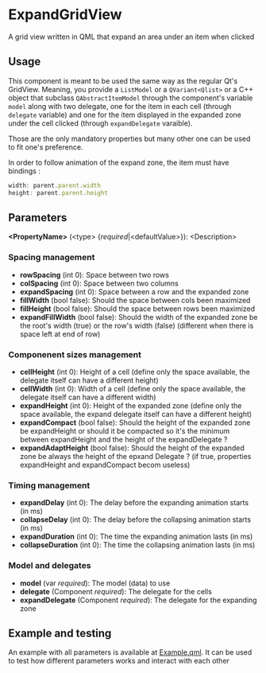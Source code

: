 # ExpandGridView
A grid view written in QML that expand an area under an item when clicked

## Usage
This component is meant to be used the same way as the regular Qt's GridView.
Meaning, you provide a `ListModel` or a `QVariant<Qlist>` or a C++ object
that subclass `QAbstractItemModel` through the component's variable `model`
along with two delegate, one for the item in each cell (through `delegate`
variable) and one for the item displayed in the expanded zone under the cell
clicked (through `expandDelegate` varaible).

Those are the only mandatory properties but many other one can be used to fit
one's preference.

In order to follow animation of the expand zone, the item must have bindings :
```QML
width: parent.parent.width
height: parent.parent.height
```

## Parameters
**\<PropertyName\>** (\<type\> {*required*|\<defaultValue\>}): \<Description\>

### Spacing management
* **rowSpacing** (int 0): Space between two rows
* **colSpacing** (int 0): Space between two columns
* **expandSpacing** (int 0): Space between a row and the expanded zone
* **fillWidth** (bool false): Should the space between cols been maximized
* **fillHeight** (bool false): Should the space between rows been maximized
* **expandFillWidth** (bool false): Should the width of the expanded zone be
the root's width (true) or the row's width (false) (different when there is
space left at end of row)

### Componenent sizes management
* **cellHeight** (int 0): Height of a cell (define only the space available,
the delegate itself can have a different height)
* **cellWidth** (int 0): Width of a cell (define only the space available, the
delegate itself can have a different width)
* **expandHeight** (int 0): Height of the expanded zone (define only the space
available, the expand delegate itself can have a different height)
* **expandCompact** (bool false): Should the height of the expanded zone be
expandHeight or should it be compacted so it's the minimum between expandHeight
and the height of the expandDelegate ?
* **expandAdaptHeight** (bool false): Should the height of the expanded zone be
always the height of the epxand Delegate ? (if true, properties expandHeight and
expandCompact becom useless)

### Timing management
* **expandDelay** (int 0): The delay before the expanding animation starts
(in ms)
* **collapseDelay** (int 0): The delay before the collapsing animation starts
(in ms)
* **expandDuration** (int 0): The time the expanding animation lasts (in ms)
* **collapseDuration** (int 0): The time the collapsing animation lasts (in ms)

### Model and delegates
* **model** (var *required*): The model (data) to use
* **delegate** (Component *required*): The delegate for the cells
* **expandDelegate** (Component *required*): The delegate for the expanding zone

## Example and testing
An example with all parameters is available at [Example.qml](Example.qml). It can be used to test how different parameters works and interact with each other
